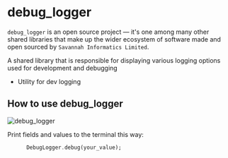 # debug_logger

`debug_logger` is an open source project &mdash; it's one among many other shared libraries that make up the wider ecosystem of software made and open sourced by `Savannah Informatics Limited`.

A shared library that is responsible for displaying various logging options used for development and debugging
- Utility for dev logging


## How to use debug_logger

![debug_logger](https://user-images.githubusercontent.com/53440762/121340163-f702de80-c927-11eb-9ad8-f201939006a7.png)

Print fields and values to the terminal this way:

```dart
      DebugLogger.debug(your_value);
```